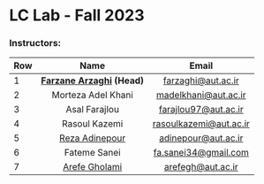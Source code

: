 # LC Lab - Fall 2023

 ### Instructors:
| Row | Name | Email |
| --- | :-:  | :-: |  
| 1 | **[Farzane Arzaghi](https://github.com/FarzanehArzaghi) (Head)** | [farzaghi@aut.ac.ir](mailto:farzaghi@aut.ac.ir) |
| 2 | Morteza Adel Khani | [madelkhani@aut.ac.ir](mailto:madelkhani@aut.ac.ir) |
| 3 | Asal Farajlou | [farajlou97@aut.ac.ir](mailto:farajlou97@aut.ac.ir) |
| 4 | Rasoul Kazemi | [rasoulkazemi@aut.ac.ir](mailto:rasoulkazemi@aut.ac.ir) |
| 5 | [Reza Adinepour](https://github.com/RezaAdinepour) | [adinepour@aut.ac.ir](mailto:adinepour@aut.ac.ir) |
| 6 | Fateme Sanei | [fa.sanei34@gmail.com](mailto:fa.sanei34@gmail.com) |
| 7 | [Arefe Gholami](https://github.com/ArefeGholami) | [arefegh@aut.ac.ir](mailto:arefegh@aut.ac.ir) |





